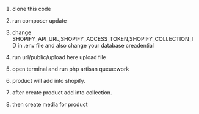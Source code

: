 

1. clone this code 

2. run composer update

3. change SHOPIFY_API_URL,SHOPIFY_ACCESS_TOKEN,SHOPIFY_COLLECTION_ID in .env file and also change your database creadential

4. run url/public/upload here upload file

5. open terminal and run php artisan queue:work

6. product will add into shopify.

7. after create product add into collection.

8. then create media for product 